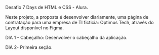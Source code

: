 Desafio 7 Days de HTML e CSS - Alura.

Neste projeto, a proposta é desenvolver diariamente, uma página de contratação para uma empresa de TI ficticia: Optimus Tech, através do Layout disponível no Figma.

DIA 1 - Cabeçalho: Desenvolver o cabeçalho da aplicação.

DIA 2- Primeira seção.
